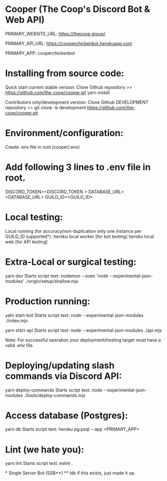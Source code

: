 # Cooper (The Coop's Discord Bot & Web API)

PRIMARY_WEBSITE_URL:
https://thecoop.group/

PRIMARY_API_URL:
https://cooperchickenbot.herokuapp.com

PRIMARY_APP:
cooperchickenbot

# Installing from source code:

Quick start current stable version:
Clone Github repository >> https://github.com/the-coop/cooper.git
yarn install

Contributors only/development version:
Clone Github DEVELOPMENT repository >> git clone -b development https://github.com/the-coop/cooper.git

# Environment/configuration:
Create .env file in root (cooper/.env)

# Add following 3 lines to .env file in root.
DISCORD_TOKEN=<DISCORD_TOKEN >
DATABASE_URL=<DATABASE_URL>
GUILD_ID=<GUILD_ID>

# Local testing:
Local running (for accuracy/non-duplication only one instance per GUILD_ID supported*).
heroku local worker [for bot testing]
heroku local web [for API testing]

# Extra-Local or surgical testing:
yarn dev
Starts script text: nodemon --exec 'node --experimental-json-modules' ./origin/setup/shallow.mjs

# Production running:
yatn start-bot
Starts script text: node --experimental-json-modules ./index.mjs

yarn start-api
Starts script text: node --experimental-json-modules ./api.mjs

Note: For successful operation your deployment/hosting target must have a valid .env file.

# Deploying/updating slash commands via Discord API:
yarn deploy-commands
Starts script text: node --experimental-json-modules ./tools/deploy-commands.mjs

# Access database (Postgres):
yarn db
Starts script text: heroku pg:psql --app <PRIMARY_APP>

# Lint (we hate you):
yarn lint
Starts script text: eslint .

\* Single Server Bot (SSB**)
\*\* Idk if this exists, just made it up.